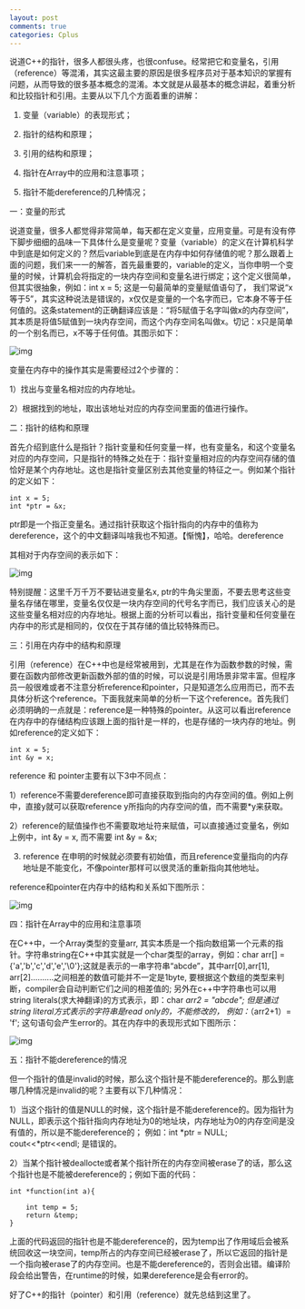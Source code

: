 ```yaml
---
layout: post
comments: true
categories: Cplus
---
```

<script type="text/x-mathjax-config">
  MathJax.Hub.Config({
    tex2jax: {
      skipTags: ['script', 'noscript', 'style', 'textarea', 'pre'],
      inlineMath: [['$','$']]
    }
  });
</script>
<script src='https://cdnjs.cloudflare.com/ajax/libs/mathjax/2.7.5/latest.js?config=TeX-MML-AM_CHTML' async></script>

说道C++的指针，很多人都很头疼，也很confuse。经常把它和变量名，引用（reference）等混淆，其实这最主要的原因是很多程序员对于基本知识的掌握有问题，从而导致的很多基本概念的混淆。本文就是从最基本的概念讲起，着重分析和比较指针和引用。主要从以下几个方面着重的讲解：

1. 变量（variable）的表现形式；

2. 指针的结构和原理；

3. 引用的结构和原理；

4. 指针在Array中的应用和注意事项；

5. 指针不能dereference的几种情况；

一：变量的形式

说道变量，很多人都觉得非常简单，每天都在定义变量，应用变量。可是有没有停下脚步细细的品味一下具体什么是变量呢？变量（variable）的定义在计算机科学中到底是如何定义的？然后variable到底是在内存中如何存储值的呢？那么跟着上面的问题，我们来一一的解答，首先最重要的，variable的定义，当你申明一个变量的时候，计算机会将指定的一块内存空间和变量名进行绑定；这个定义很简单，但其实很抽象，例如：int x = 5; 这是一句最简单的变量赋值语句了， 我们常说“x等于5”，其实这种说法是错误的，x仅仅是变量的一个名字而已，它本身不等于任何值的。这条statement的正确翻译应该是：“将5赋值于名字叫做x的内存空间”，其本质是将值5赋值到一块内存空间，而这个内存空间名叫做x。切记：x只是简单的一个别名而已，x不等于任何值。其图示如下：

![img](https://images2017.cnblogs.com/blog/1287224/201712/1287224-20171205191709863-1180849088.jpg)

 变量在内存中的操作其实是需要经过2个步骤的：

1）找出与变量名相对应的内存地址。

2）根据找到的地址，取出该地址对应的内存空间里面的值进行操作。

 二：指针的结构和原理

首先介绍到底什么是指针？指针变量和任何变量一样，也有变量名，和这个变量名对应的内存空间，只是指针的特殊之处在于：指针变量相对应的内存空间存储的值恰好是某个内存地址。这也是指针变量区别去其他变量的特征之一。例如某个指针的定义如下：

 

```
int x = 5;
int *ptr = &x;
```

 

ptr即是一个指正变量名。通过指针获取这个指针指向的内存中的值称为dereference，这个的中文翻译叫啥我也不知道。【惭愧】，哈哈。dereference

 

其相对于内存空间的表示如下：

![img](https://images2017.cnblogs.com/blog/1287224/201712/1287224-20171205192649347-770389909.jpg)

特别提醒：这里千万千万不要钻进变量名x, ptr的牛角尖里面，不要去思考这些变量名存储在哪里，变量名仅仅是一块内存空间的代号名字而已，我们应该关心的是这些变量名相对应的内存地址。根据上面的分析可以看出，指针变量和任何变量在内存中的形式是相同的，仅仅在于其存储的值比较特殊而已。

三：引用在内存中的结构和原理

引用（reference）在C++中也是经常被用到，尤其是在作为函数参数的时候，需要在函数内部修改更新函数外部的值的时候，可以说是引用场景非常丰富。但程序员一般很难或者不注意分析reference和pointer，只是知道怎么应用而已，而不去具体分析这个reference。下面我就来简单的分析一下这个reference。首先我们必须明确的一点就是：reference是一种特殊的pointer。从这可以看出reference在内存中的存储结构应该跟上面的指针是一样的，也是存储的一块内存的地址。例如reference的定义如下：

```
int x = 5;
int &y = x;
```

reference 和 pointer主要有以下3中不同点：

1）reference不需要dereference即可直接获取到指向的内存空间的值。例如上例中，直接y就可以获取reference y所指向的内存空间的值，而不需要*y来获取。

2）reference的赋值操作也不需要取地址符来赋值，可以直接通过变量名，例如上例中，int &y = x, 而不需要 int &y = &x;

3) reference 在申明的时候就必须要有初始值，而且reference变量指向的内存地址是不能变化，不像pointer那样可以很灵活的重新指向其他地址。

reference和pointer在内存中的结构和关系如下图所示：

![img](https://images2017.cnblogs.com/blog/1287224/201712/1287224-20171205204220784-718862175.jpg)

四：指针在Array中的应用和注意事项

在C++中，一个Array类型的变量arr, 其实本质是一个指向数组第一个元素的指针。字符串string在C++中其实就是一个char类型的array，例如：char arr[] = {'a','b','c','d','e','\0'};这就是表示的一串字符串“abcde”，其中arr[0],arr[1], arr[2]..........之间相差的数值可能并不一定是1byte, 要根据这个数组的类型来判断，compiler会自动判断它们之间的相差值的; 另外在c++中字符串也可以用string literals(求大神翻译)的方式表示，即：char *arr2 = "abcde"; 但是通过string literal方式表示的字符串是read only的，不能修改的， 例如：*（arr2+1）= 'f'; 这句语句会产生error的。其在内存中的表现形式如下图所示：

![img](https://images2017.cnblogs.com/blog/1287224/201712/1287224-20171205210211628-1586906130.jpg)

五：指针不能dereference的情况

但一个指针的值是invalid的时候，那么这个指针是不能dereference的。那么到底哪几种情况是invalid的呢？主要有以下几种情况：

1）当这个指针的值是NULL的时候，这个指针是不能dereference的。因为指针为NULL，即表示这个指针指向内存地址为0的地址块，内存地址为0的内存空间是没有值的，所以是不能dereference的； 例如：int *ptr = NULL; cout<<*ptr<<endl; 是错误的。

2）当某个指针被deallocte或者某个指针所在的内存空间被erase了的话，那么这个指针也是不能被dereference的；例如下面的代码：

```
int *function(int a){
    
    int temp = 5;
    return &temp;
}
```

上面的代码返回的指针也是不能dereference的，因为temp出了作用域后会被系统回收这一块空间，temp所占的内存空间已经被erase了，所以它返回的指针是一个指向被erase了的内存空间。也是不能dereference的，否则会出错。编译阶段会给出警告，在runtime的时候，如果dereference是会有error的。

好了C++的指针（pointer）和引用（reference）就先总结到这里了。